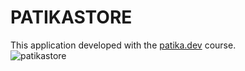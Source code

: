 # PATIKASTORE
This application developed with the [patika.dev](https://app.patika.dev/courses/react-native/odev_1) course.<br/>
![patikastore](https://user-images.githubusercontent.com/90919011/221442905-dc955e49-4d11-40f0-8e8e-35cbd595a2dd.gif)